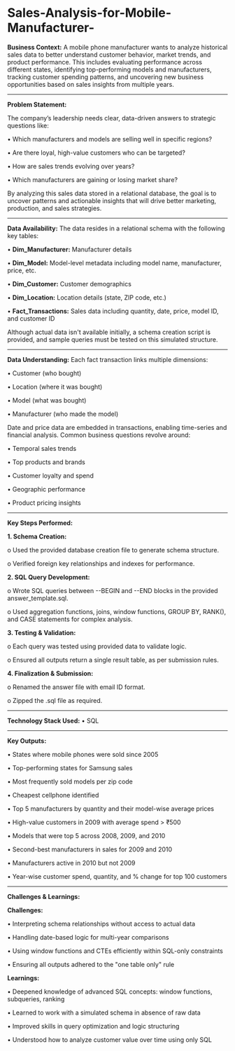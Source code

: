 # Sales-Analysis-for-Mobile-Manufacturer-
**Business Context:**
A mobile phone manufacturer wants to analyze historical sales data to better understand customer behavior, market trends, and product performance. This includes evaluating performance across different states, identifying top-performing models and manufacturers, tracking customer spending patterns, and uncovering new business opportunities based on sales insights from multiple years.
________________________________________
**Problem Statement:**

The company’s leadership needs clear, data-driven answers to strategic questions like:

•	Which manufacturers and models are selling well in specific regions?

•	Are there loyal, high-value customers who can be targeted?

•	How are sales trends evolving over years?

•	Which manufacturers are gaining or losing market share?

By analyzing this sales data stored in a relational database, the goal is to uncover patterns and actionable insights that will drive better marketing, production, and sales strategies.
________________________________________
**Data Availability:**
The data resides in a relational schema with the following key tables:

•	**Dim_Manufacturer:** Manufacturer details

•	**Dim_Model:** Model-level metadata including model name, manufacturer, price, etc.

•	**Dim_Customer:** Customer demographics

•	**Dim_Location:** Location details (state, ZIP code, etc.)

•	**Fact_Transactions:** Sales data including quantity, date, price, model ID, and customer ID

Although actual data isn't available initially, a schema creation script is provided, and sample queries must be tested on this simulated structure.
________________________________________
**Data Understanding:**
Each fact transaction links multiple dimensions:

•	Customer (who bought)

•	Location (where it was bought)

•	Model (what was bought)

•	Manufacturer (who made the model)

Date and price data are embedded in transactions, enabling time-series and financial analysis. Common business questions revolve around:

•	Temporal sales trends

•	Top products and brands

•	Customer loyalty and spend

•	Geographic performance

•	Product pricing insights
________________________________________
**Key Steps Performed:**

**1.	Schema Creation:**

o	Used the provided database creation file to generate schema structure.

o	Verified foreign key relationships and indexes for performance.

**2.	SQL Query Development:**

o	Wrote SQL queries between --BEGIN and --END blocks in the provided answer_template.sql.

o	Used aggregation functions, joins, window functions, GROUP BY, RANK(), and CASE statements for complex analysis.

**3.	Testing & Validation:**

o	Each query was tested using provided data to validate logic.

o	Ensured all outputs return a single result table, as per submission rules.

**4.	Finalization & Submission:**

o	Renamed the answer file with email ID format.

o	Zipped the .sql file as required.
________________________________________
**Technology Stack Used:**
•	SQL
________________________________________
**Key Outputs:**

•	States where mobile phones were sold since 2005

•	Top-performing states for Samsung sales

•	Most frequently sold models per zip code

•	Cheapest cellphone identified

•	Top 5 manufacturers by quantity and their model-wise average prices

•	High-value customers in 2009 with average spend > ₹500

•	Models that were top 5 across 2008, 2009, and 2010

•	Second-best manufacturers in sales for 2009 and 2010

•	Manufacturers active in 2010 but not 2009

•	Year-wise customer spend, quantity, and % change for top 100 customers
________________________________________
**Challenges & Learnings:**

**Challenges:**

•	Interpreting schema relationships without access to actual data

•	Handling date-based logic for multi-year comparisons

•	Using window functions and CTEs efficiently within SQL-only constraints

•	Ensuring all outputs adhered to the "one table only" rule

**Learnings:**

•	Deepened knowledge of advanced SQL concepts: window functions, subqueries, ranking

•	Learned to work with a simulated schema in absence of raw data

•	Improved skills in query optimization and logic structuring

•	Understood how to analyze customer value over time using only SQL
